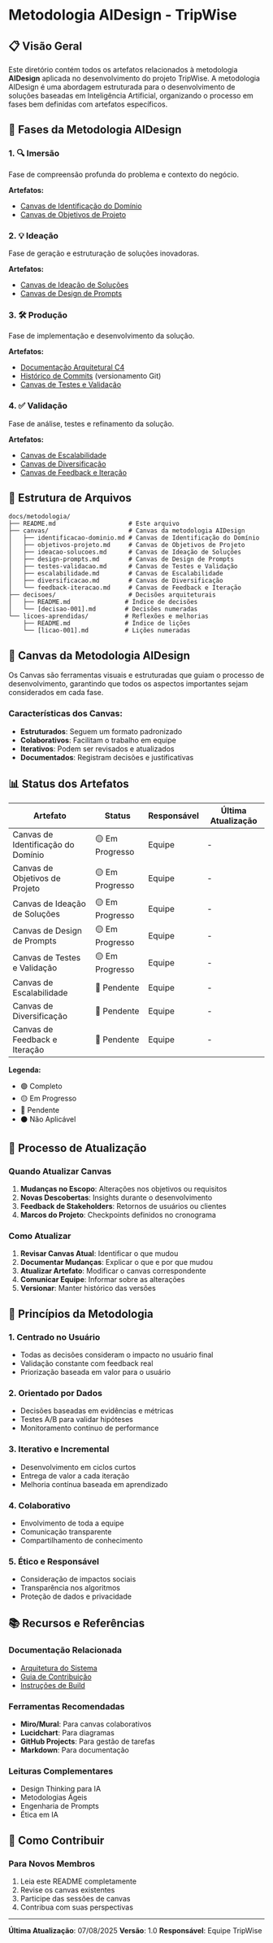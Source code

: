 # Metodologia AIDesign - TripWise

## 📋 Visão Geral

Este diretório contém todos os artefatos relacionados à metodologia **AIDesign** aplicada no desenvolvimento do projeto TripWise. A metodologia AIDesign é uma abordagem estruturada para o desenvolvimento de soluções baseadas em Inteligência Artificial, organizando o processo em fases bem definidas com artefatos específicos.

## 🎯 Fases da Metodologia AIDesign

### 1. 🔍 Imersão
Fase de compreensão profunda do problema e contexto do negócio.

**Artefatos:**
- [Canvas de Identificação do Domínio](canvas/identificacao-dominio.md)
- [Canvas de Objetivos de Projeto](canvas/objetivos-projeto.md)

### 2. 💡 Ideação
Fase de geração e estruturação de soluções inovadoras.

**Artefatos:**
- [Canvas de Ideação de Soluções](canvas/ideacao-solucoes.md)
- [Canvas de Design de Prompts](canvas/design-prompts.md)

### 3. 🛠️ Produção
Fase de implementação e desenvolvimento da solução.

**Artefatos:**
- [Documentação Arquitetural C4](../diagramas/c4/)
- [Histórico de Commits](../../.git/) (versionamento Git)
- [Canvas de Testes e Validação](canvas/testes-validacao.md)

### 4. ✅ Validação
Fase de análise, testes e refinamento da solução.

**Artefatos:**
- [Canvas de Escalabilidade](canvas/escalabilidade.md)
- [Canvas de Diversificação](canvas/diversificacao.md)
- [Canvas de Feedback e Iteração](canvas/feedback-iteracao.md)

## 📁 Estrutura de Arquivos

```
docs/metodologia/
├── README.md                    # Este arquivo
├── canvas/                      # Canvas da metodologia AIDesign
│   ├── identificacao-dominio.md # Canvas de Identificação do Domínio
│   ├── objetivos-projeto.md     # Canvas de Objetivos de Projeto
│   ├── ideacao-solucoes.md      # Canvas de Ideação de Soluções
│   ├── design-prompts.md        # Canvas de Design de Prompts
│   ├── testes-validacao.md      # Canvas de Testes e Validação
│   ├── escalabilidade.md        # Canvas de Escalabilidade
│   ├── diversificacao.md        # Canvas de Diversificação
│   └── feedback-iteracao.md     # Canvas de Feedback e Iteração
├── decisoes/                    # Decisões arquiteturais
│   ├── README.md               # Índice de decisões
│   └── [decisao-001].md        # Decisões numeradas
└── licoes-aprendidas/          # Reflexões e melhorias
    ├── README.md               # Índice de lições
    └── [licao-001].md          # Lições numeradas
```

## 🎨 Canvas da Metodologia AIDesign

Os Canvas são ferramentas visuais e estruturadas que guiam o processo de desenvolvimento, garantindo que todos os aspectos importantes sejam considerados em cada fase.

### Características dos Canvas:
- **Estruturados**: Seguem um formato padronizado
- **Colaborativos**: Facilitam o trabalho em equipe
- **Iterativos**: Podem ser revisados e atualizados
- **Documentados**: Registram decisões e justificativas

## 📊 Status dos Artefatos

| Artefato | Status | Responsável | Última Atualização |
|----------|--------|-------------|--------------------|
| Canvas de Identificação do Domínio | 🟡 Em Progresso | Equipe | - |
| Canvas de Objetivos de Projeto | 🟡 Em Progresso | Equipe | - |
| Canvas de Ideação de Soluções | 🟡 Em Progresso | Equipe | - |
| Canvas de Design de Prompts | 🟡 Em Progresso | Equipe | - |
| Canvas de Testes e Validação | 🟡 Em Progresso | Equipe | - |
| Canvas de Escalabilidade | 🔴 Pendente | Equipe | - |
| Canvas de Diversificação | 🔴 Pendente | Equipe | - |
| Canvas de Feedback e Iteração | 🔴 Pendente | Equipe | - |

**Legenda:**
- 🟢 Completo
- 🟡 Em Progresso
- 🔴 Pendente
- ⚫ Não Aplicável

## 🔄 Processo de Atualização

### Quando Atualizar Canvas
1. **Mudanças no Escopo**: Alterações nos objetivos ou requisitos
2. **Novas Descobertas**: Insights durante o desenvolvimento
3. **Feedback de Stakeholders**: Retornos de usuários ou clientes
4. **Marcos do Projeto**: Checkpoints definidos no cronograma

### Como Atualizar
1. **Revisar Canvas Atual**: Identificar o que mudou
2. **Documentar Mudanças**: Explicar o que e por que mudou
3. **Atualizar Artefato**: Modificar o canvas correspondente
4. **Comunicar Equipe**: Informar sobre as alterações
5. **Versionar**: Manter histórico das versões

## 🎯 Princípios da Metodologia

### 1. **Centrado no Usuário**
- Todas as decisões consideram o impacto no usuário final
- Validação constante com feedback real
- Priorização baseada em valor para o usuário

### 2. **Orientado por Dados**
- Decisões baseadas em evidências e métricas
- Testes A/B para validar hipóteses
- Monitoramento contínuo de performance

### 3. **Iterativo e Incremental**
- Desenvolvimento em ciclos curtos
- Entrega de valor a cada iteração
- Melhoria contínua baseada em aprendizado

### 4. **Colaborativo**
- Envolvimento de toda a equipe
- Comunicação transparente
- Compartilhamento de conhecimento

### 5. **Ético e Responsável**
- Consideração de impactos sociais
- Transparência nos algoritmos
- Proteção de dados e privacidade

## 📚 Recursos e Referências

### Documentação Relacionada
- [Arquitetura do Sistema](../diagramas/c4/)
- [Guia de Contribuição](../../CONTRIBUTING.md)
- [Instruções de Build](../../BUILD.md)

### Ferramentas Recomendadas
- **Miro/Mural**: Para canvas colaborativos
- **Lucidchart**: Para diagramas
- **GitHub Projects**: Para gestão de tarefas
- **Markdown**: Para documentação

### Leituras Complementares
- Design Thinking para IA
- Metodologias Ágeis
- Engenharia de Prompts
- Ética em IA

## 🤝 Como Contribuir

### Para Novos Membros
1. Leia este README completamente
2. Revise os canvas existentes
3. Participe das sessões de canvas
4. Contribua com suas perspectivas

---

**Última Atualização**: 07/08/2025
**Versão**: 1.0
**Responsável**: Equipe TripWise